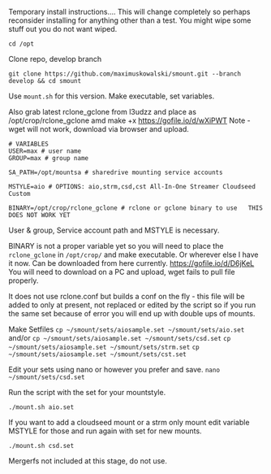 Temporary install instructions....
This will change completely so perhaps reconsider installing for anything other than a test. You might wipe some stuff out you do not want wiped.

`cd /opt`

Clone repo, develop branch

```
git clone https://github.com/maximuskowalski/smount.git --branch develop && cd smount
```

Use `mount.sh` for this version. Make executable, set variables.

Also grab latest rclone_gclone from l3udzz and place as /opt/crop/rclone_gclone amd make +x
https://gofile.io/d/wXiPWT   Note - wget will not work, download via browser and upload.

```
# VARIABLES
USER=max # user name
GROUP=max # group name

SA_PATH=/opt/mountsa # sharedrive mounting service accounts

MSTYLE=aio # OPTIONS: aio,strm,csd,cst All-In-One Streamer Cloudseed Custom

BINARY=/opt/crop/rclone_gclone # rclone or gclone binary to use   THIS DOES NOT WORK YET

```

User & group, Service account path and MSTYLE is necessary. 

BINARY is not a proper variable yet so you will need to place the `rclone_gclone` in `/opt/crop/` and make executable. Or wherever else I have it now.
Can be downloaded from here currently. https://gofile.io/d/D6jKeL You will need to download on a PC and upload, wget fails to pull file properly.

It does not use rclone.conf but builds a conf on the fly - this file will be added to only at present, not replaced or edited by the script so if you run the same set because of error you will end up with double ups of mounts.

Make Setfiles
`cp ~/smount/sets/aiosample.set ~/smount/sets/aio.set`
and/or
`cp ~/smount/sets/aiosample.set ~/smount/sets/csd.set`
`cp ~/smount/sets/aiosample.set ~/smount/sets/strm.set`
`cp ~/smount/sets/aiosample.set ~/smount/sets/cst.set`

Edit your sets using nano or however you prefer and save.
`nano ~/smount/sets/csd.set`

Run the script with the set for your mountstyle.

`./mount.sh aio.set`

If you want to add a cloudseed mount or a strm only mount edit variable MSTYLE for those and run again with set for new mounts.

`./mount.sh csd.set`

Mergerfs not included at this stage, do not use.
